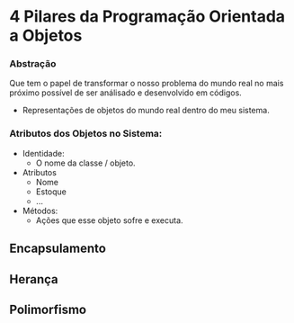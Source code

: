 # 4 Pilares da Programação Orientada a Objetos

### Abstração

Que tem o papel de transformar o nosso problema do mundo real no mais próximo possível de ser análisado e desenvolvido em códigos.

- Representações de objetos do mundo real dentro do meu sistema.

### Atributos dos Objetos no Sistema:

- Identidade:
  - O nome da classe / objeto.
- Atributos
  - Nome
  - Estoque
  - ...
- Métodos:
  - Ações que esse objeto sofre e executa.

## Encapsulamento

## Herança

## Polimorfismo
